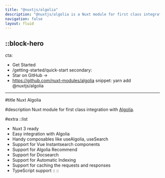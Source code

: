 ```yaml
---
title: "@nuxtjs/algolia"
description: "@nuxtjs/algolia is a Nuxt module for first class integration with Algolia."
navigation: false
layout: fluid
---
```


::block-hero
---
cta:
  - Get Started
  - /getting-started/quick-start
secondary:
  - Star on GitHub →
  - https://github.com/nuxt-modules/algolia
snippet: yarn add @nuxtjs/algolia
---

#title
Nuxt Algolia

#description
Nuxt module for first class integration with [Algolia](https://algolia.com).

#extra
  ::list
  - Nuxt 3 ready
  - Easy integration with Algolia
  - Handy composables like useAlgolia, useSearch
  - Support for Vue Instantsearch components
  - Support for Algolia Recommend
  - Support for Docsearch
  - Support for Automatic Indexing
  - Support for caching the requests and responses
  - TypeScript support
  ::
::
